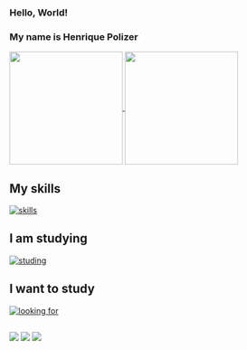### Hello, World! 
### My name is Henrique Polizer

<a href="https://github.com/anuraghazra/github-readme-stats">
  <img height=200 align="center" src="https://github-readme-stats.vercel.app/api?username=rickkruiv&theme=dark" />
</a>
<a href="https://github.com/anuraghazra/convoychat">
  <img height=200 align="center" src="https://github-readme-stats.vercel.app/api/top-langs?username=rickkruiv&layout=compact&langs_count=8&card_width=320&theme=dark" />
</a>

## My skills
[![skills](https://skillicons.dev/icons?i=html,css,js,react,git,github,py)](https://skillicons.dev)

## I am studying

[![studing](https://skillicons.dev/icons?i=html,css,js,react,git,github)](https://skillicons.dev)

## I want to study

[![looking for](https://skillicons.dev/icons?i=nodejs,php,mysql,java,c,cpp,cs)](https://skillicons.dev)

##

<div> 
  <a href="https://instagram.com/po.rickk" target="_blank"><img src="https://img.shields.io/badge/-Instagram-%23E4405F?style=for-the-badge&logo=instagram&logoColor=white" target="_blank"></a>
  <a href = "mailto:polizerrickk@gmail.com"><img src="https://img.shields.io/badge/-Gmail-%23333?style=for-the-badge&logo=gmail&logoColor=white" target="_blank"></a>
  <a href="https://www.linkedin.com/in/henrique-ferreira-polizer-81b450237?utm_source=share&utm_campaign=share_via&utm_content=profile&utm_medium=android_app" target="_blank"><img src="https://img.shields.io/badge/-LinkedIn-%230077B5?style=for-the-badge&logo=linkedin&logoColor=white" target="_blank"></a> 
</div>
